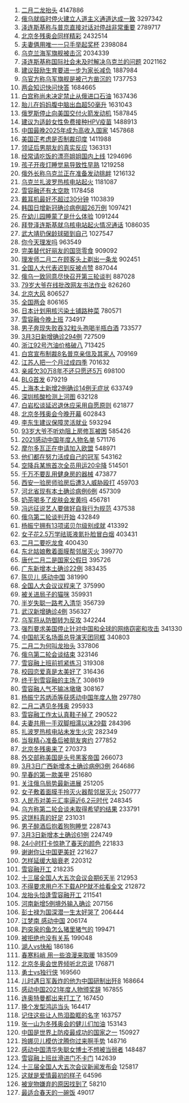 1. [二月二龙抬头](https://s.weibo.com//weibo?q=%E4%BA%8C%E6%9C%88%E4%BA%8C%E9%BE%99%E6%8A%AC%E5%A4%B4&Refer=top) 4147886
2. [俄乌就临时停火建立人道主义通道达成一致](https://s.weibo.com//weibo?q=%23%E4%BF%84%E4%B9%8C%E5%B0%B1%E4%B8%B4%E6%97%B6%E5%81%9C%E7%81%AB%E5%BB%BA%E7%AB%8B%E4%BA%BA%E9%81%93%E4%B8%BB%E4%B9%89%E9%80%9A%E9%81%93%E8%BE%BE%E6%88%90%E4%B8%80%E8%87%B4%23&Refer=top) 3297342
3. [泽连斯基称与普京直接对话对停战非常重要](https://s.weibo.com//weibo?q=%23%E6%B3%BD%E8%BF%9E%E6%96%AF%E5%9F%BA%E7%A7%B0%E4%B8%8E%E6%99%AE%E4%BA%AC%E7%9B%B4%E6%8E%A5%E5%AF%B9%E8%AF%9D%E5%AF%B9%E5%81%9C%E6%88%98%E9%9D%9E%E5%B8%B8%E9%87%8D%E8%A6%81%23&Refer=top) 2789717
4. [北京冬残奥会同样精彩](https://s.weibo.com//weibo?q=%23%E5%8C%97%E4%BA%AC%E5%86%AC%E6%AE%8B%E5%A5%A5%E4%BC%9A%E5%90%8C%E6%A0%B7%E7%B2%BE%E5%BD%A9%23&Refer=top) 2432514
5. [夫妻俩用唯一一只手举起奖杯](https://s.weibo.com//weibo?q=%23%E5%A4%AB%E5%A6%BB%E4%BF%A9%E7%94%A8%E5%94%AF%E4%B8%80%E4%B8%80%E5%8F%AA%E6%89%8B%E4%B8%BE%E8%B5%B7%E5%A5%96%E6%9D%AF%23&Refer=top) 2398084
6. [乌克兰海军旗舰被击沉](https://s.weibo.com//weibo?q=%23%E4%B9%8C%E5%85%8B%E5%85%B0%E6%B5%B7%E5%86%9B%E6%97%97%E8%88%B0%E8%A2%AB%E5%87%BB%E6%B2%89%23&Refer=top) 2034339
7. [泽连斯基称国际社会未及时解决乌克兰的问题](https://s.weibo.com//weibo?q=%23%E6%B3%BD%E8%BF%9E%E6%96%AF%E5%9F%BA%E7%A7%B0%E5%9B%BD%E9%99%85%E7%A4%BE%E4%BC%9A%E6%9C%AA%E5%8F%8A%E6%97%B6%E8%A7%A3%E5%86%B3%E4%B9%8C%E5%85%8B%E5%85%B0%E7%9A%84%E9%97%AE%E9%A2%98%23&Refer=top) 2021162
8. [建议鼓励生育要进一步为家长减负](https://s.weibo.com//weibo?q=%23%E5%BB%BA%E8%AE%AE%E9%BC%93%E5%8A%B1%E7%94%9F%E8%82%B2%E8%A6%81%E8%BF%9B%E4%B8%80%E6%AD%A5%E4%B8%BA%E5%AE%B6%E9%95%BF%E5%87%8F%E8%B4%9F%23&Refer=top) 1887984
9. [乌官方称乌军旗舰是被己方凿沉的](https://s.weibo.com//weibo?q=%23%E4%B9%8C%E5%AE%98%E6%96%B9%E7%A7%B0%E4%B9%8C%E5%86%9B%E6%97%97%E8%88%B0%E6%98%AF%E8%A2%AB%E5%B7%B1%E6%96%B9%E5%87%BF%E6%B2%89%E7%9A%84%23&Refer=top) 1737753
10. [两会知识快问快答](https://s.weibo.com//weibo?q=%23%E4%B8%A4%E4%BC%9A%E7%9F%A5%E8%AF%86%E5%BF%AB%E9%97%AE%E5%BF%AB%E7%AD%94%23&Refer=top) 1684665
11. [白宫称尚未决定禁止从俄进口石油](https://s.weibo.com//weibo?q=%23%E7%99%BD%E5%AE%AB%E7%A7%B0%E5%B0%9A%E6%9C%AA%E5%86%B3%E5%AE%9A%E7%A6%81%E6%AD%A2%E4%BB%8E%E4%BF%84%E8%BF%9B%E5%8F%A3%E7%9F%B3%E6%B2%B9%23&Refer=top) 1637436
12. [胎儿在妈妈腹中脑出血超50毫升](https://s.weibo.com//weibo?q=%23%E8%83%8E%E5%84%BF%E5%9C%A8%E5%A6%88%E5%A6%88%E8%85%B9%E4%B8%AD%E8%84%91%E5%87%BA%E8%A1%80%E8%B6%8550%E6%AF%AB%E5%8D%87%23&Refer=top) 1631043
13. [俄罗斯停止向美国交付火箭发动机](https://s.weibo.com//weibo?q=%23%E4%BF%84%E7%BD%97%E6%96%AF%E5%81%9C%E6%AD%A2%E5%90%91%E7%BE%8E%E5%9B%BD%E4%BA%A4%E4%BB%98%E7%81%AB%E7%AE%AD%E5%8F%91%E5%8A%A8%E6%9C%BA%23&Refer=top) 1587845
14. [建议为适龄女性免费接种HPV疫苗](https://s.weibo.com//weibo?q=%23%E5%BB%BA%E8%AE%AE%E4%B8%BA%E9%80%82%E9%BE%84%E5%A5%B3%E6%80%A7%E5%85%8D%E8%B4%B9%E6%8E%A5%E7%A7%8DHPV%E7%96%AB%E8%8B%97%23&Refer=top) 1488913
15. [中国最晚2025年成为高收入国家](https://s.weibo.com//weibo?q=%23%E4%B8%AD%E5%9B%BD%E6%9C%80%E6%99%9A2025%E5%B9%B4%E6%88%90%E4%B8%BA%E9%AB%98%E6%94%B6%E5%85%A5%E5%9B%BD%E5%AE%B6%23&Refer=top) 1457868
16. [美国正考虑是否制裁印度](https://s.weibo.com//weibo?q=%23%E7%BE%8E%E5%9B%BD%E6%AD%A3%E8%80%83%E8%99%91%E6%98%AF%E5%90%A6%E5%88%B6%E8%A3%81%E5%8D%B0%E5%BA%A6%23&Refer=top) 1411988
17. [领证后男朋友的真实反应](https://s.weibo.com//weibo?q=%23%E9%A2%86%E8%AF%81%E5%90%8E%E7%94%B7%E6%9C%8B%E5%8F%8B%E7%9A%84%E7%9C%9F%E5%AE%9E%E5%8F%8D%E5%BA%94%23&Refer=top) 1363131
18. [经常请吃饭的漂亮姐姐国内上线](https://s.weibo.com//weibo?q=%23%E7%BB%8F%E5%B8%B8%E8%AF%B7%E5%90%83%E9%A5%AD%E7%9A%84%E6%BC%82%E4%BA%AE%E5%A7%90%E5%A7%90%E5%9B%BD%E5%86%85%E4%B8%8A%E7%BA%BF%23&Refer=top) 1294696
19. [孩子开夜灯睡觉易导致性早熟](https://s.weibo.com//weibo?q=%23%E5%AD%A9%E5%AD%90%E5%BC%80%E5%A4%9C%E7%81%AF%E7%9D%A1%E8%A7%89%E6%98%93%E5%AF%BC%E8%87%B4%E6%80%A7%E6%97%A9%E7%86%9F%23&Refer=top) 1219258
20. [俄外长称乌克兰正在准备发动挑衅](https://s.weibo.com//weibo?q=%23%E4%BF%84%E5%A4%96%E9%95%BF%E7%A7%B0%E4%B9%8C%E5%85%8B%E5%85%B0%E6%AD%A3%E5%9C%A8%E5%87%86%E5%A4%87%E5%8F%91%E5%8A%A8%E6%8C%91%E8%A1%85%23&Refer=top) 1216132
21. [乌克兰扎波罗热核电站起火](https://s.weibo.com//weibo?q=%23%E4%B9%8C%E5%85%8B%E5%85%B0%E6%89%8E%E6%B3%A2%E7%BD%97%E7%83%AD%E6%A0%B8%E7%94%B5%E7%AB%99%E8%B5%B7%E7%81%AB%23&Refer=top) 1181087
22. [雪容融还有太空款](https://s.weibo.com//weibo?q=%23%E9%9B%AA%E5%AE%B9%E8%9E%8D%E8%BF%98%E6%9C%89%E5%A4%AA%E7%A9%BA%E6%AC%BE%23&Refer=top) 1178458
23. [戴耳机最好不超过30分钟](https://s.weibo.com//weibo?q=%23%E6%88%B4%E8%80%B3%E6%9C%BA%E6%9C%80%E5%A5%BD%E4%B8%8D%E8%B6%85%E8%BF%8730%E5%88%86%E9%92%9F%23&Refer=top) 1103839
24. [韩国日增新冠确诊病例超26万例](https://s.weibo.com//weibo?q=%23%E9%9F%A9%E5%9B%BD%E6%97%A5%E5%A2%9E%E6%96%B0%E5%86%A0%E7%A1%AE%E8%AF%8A%E7%97%85%E4%BE%8B%E8%B6%8526%E4%B8%87%E4%BE%8B%23&Refer=top) 1097421
25. [在幼儿园睡蒙了是什么体验](https://s.weibo.com//weibo?q=%23%E5%9C%A8%E5%B9%BC%E5%84%BF%E5%9B%AD%E7%9D%A1%E8%92%99%E4%BA%86%E6%98%AF%E4%BB%80%E4%B9%88%E4%BD%93%E9%AA%8C%23&Refer=top) 1091244
26. [拜登泽连斯基就乌核电站起火情况通话](https://s.weibo.com//weibo?q=%23%E6%8B%9C%E7%99%BB%E6%B3%BD%E8%BF%9E%E6%96%AF%E5%9F%BA%E5%B0%B1%E4%B9%8C%E6%A0%B8%E7%94%B5%E7%AB%99%E8%B5%B7%E7%81%AB%E6%83%85%E5%86%B5%E9%80%9A%E8%AF%9D%23&Refer=top) 1086035
27. [武大靖扔保龄球砸到自己](https://s.weibo.com//weibo?q=%23%E6%AD%A6%E5%A4%A7%E9%9D%96%E6%89%94%E4%BF%9D%E9%BE%84%E7%90%83%E7%A0%B8%E5%88%B0%E8%87%AA%E5%B7%B1%23&Refer=top) 1027547
28. [你今天理发吗](https://s.weibo.com//weibo?q=%23%E4%BD%A0%E4%BB%8A%E5%A4%A9%E7%90%86%E5%8F%91%E5%90%97%23&Refer=top) 963549
29. [完美替代好丽友的国货零食](https://s.weibo.com//weibo?q=%23%E5%AE%8C%E7%BE%8E%E6%9B%BF%E4%BB%A3%E5%A5%BD%E4%B8%BD%E5%8F%8B%E7%9A%84%E5%9B%BD%E8%B4%A7%E9%9B%B6%E9%A3%9F%23&Refer=top) 909092
30. [理发师二月二在顾客头上剃出一条龙](https://s.weibo.com//weibo?q=%23%E7%90%86%E5%8F%91%E5%B8%88%E4%BA%8C%E6%9C%88%E4%BA%8C%E5%9C%A8%E9%A1%BE%E5%AE%A2%E5%A4%B4%E4%B8%8A%E5%89%83%E5%87%BA%E4%B8%80%E6%9D%A1%E9%BE%99%23&Refer=top) 902451
31. [全国人大代表迟到反被点赞](https://s.weibo.com//weibo?q=%23%E5%85%A8%E5%9B%BD%E4%BA%BA%E5%A4%A7%E4%BB%A3%E8%A1%A8%E8%BF%9F%E5%88%B0%E5%8F%8D%E8%A2%AB%E7%82%B9%E8%B5%9E%23&Refer=top) 887044
32. [俄乌一致同意尽快召开第三轮谈判](https://s.weibo.com//weibo?q=%23%E4%BF%84%E4%B9%8C%E4%B8%80%E8%87%B4%E5%90%8C%E6%84%8F%E5%B0%BD%E5%BF%AB%E5%8F%AC%E5%BC%80%E7%AC%AC%E4%B8%89%E8%BD%AE%E8%B0%88%E5%88%A4%23&Refer=top) 887028
33. [79岁大爷在线批改网友书法作业](https://s.weibo.com//weibo?q=%2379%E5%B2%81%E5%A4%A7%E7%88%B7%E5%9C%A8%E7%BA%BF%E6%89%B9%E6%94%B9%E7%BD%91%E5%8F%8B%E4%B9%A6%E6%B3%95%E4%BD%9C%E4%B8%9A%23&Refer=top) 826260
34. [北京大风](https://s.weibo.com//weibo?q=%23%E5%8C%97%E4%BA%AC%E5%A4%A7%E9%A3%8E%23&Refer=top) 806527
35. [全国两会](https://s.weibo.com//weibo?q=%23%E5%85%A8%E5%9B%BD%E4%B8%A4%E4%BC%9A%23&Refer=top) 806165
36. [日本计划用核污染土铺路种菜](https://s.weibo.com//weibo?q=%23%E6%97%A5%E6%9C%AC%E8%AE%A1%E5%88%92%E7%94%A8%E6%A0%B8%E6%B1%A1%E6%9F%93%E5%9C%9F%E9%93%BA%E8%B7%AF%E7%A7%8D%E8%8F%9C%23&Refer=top) 780571
37. [雪容融今晚上班](https://s.weibo.com//weibo?q=%23%E9%9B%AA%E5%AE%B9%E8%9E%8D%E4%BB%8A%E6%99%9A%E4%B8%8A%E7%8F%AD%23&Refer=top) 734917
38. [男子奔现失败吞32粒头孢喝半瓶白酒](https://s.weibo.com//weibo?q=%23%E7%94%B7%E5%AD%90%E5%A5%94%E7%8E%B0%E5%A4%B1%E8%B4%A5%E5%90%9E32%E7%B2%92%E5%A4%B4%E5%AD%A2%E5%96%9D%E5%8D%8A%E7%93%B6%E7%99%BD%E9%85%92%23&Refer=top) 733577
39. [3月3日新增确诊294例](https://s.weibo.com//weibo?q=%233%E6%9C%883%E6%97%A5%E6%96%B0%E5%A2%9E%E7%A1%AE%E8%AF%8A294%E4%BE%8B%23&Refer=top) 727509
40. [浙江92号汽油价格破八](https://s.weibo.com//weibo?q=%23%E6%B5%99%E6%B1%9F92%E5%8F%B7%E6%B1%BD%E6%B2%B9%E4%BB%B7%E6%A0%BC%E7%A0%B4%E5%85%AB%23&Refer=top) 713425
41. [白宫宣布制裁8名普京亲信及其家人](https://s.weibo.com//weibo?q=%23%E7%99%BD%E5%AE%AB%E5%AE%A3%E5%B8%83%E5%88%B6%E8%A3%818%E5%90%8D%E6%99%AE%E4%BA%AC%E4%BA%B2%E4%BF%A1%E5%8F%8A%E5%85%B6%E5%AE%B6%E4%BA%BA%23&Refer=top) 709169
42. [江苏人把一个月过成四季](https://s.weibo.com//weibo?q=%23%E6%B1%9F%E8%8B%8F%E4%BA%BA%E6%8A%8A%E4%B8%80%E4%B8%AA%E6%9C%88%E8%BF%87%E6%88%90%E5%9B%9B%E5%AD%A3%23&Refer=top) 701632
43. [亲戚欠30万8年不还只愿还5万](https://s.weibo.com//weibo?q=%23%E4%BA%B2%E6%88%9A%E6%AC%A030%E4%B8%878%E5%B9%B4%E4%B8%8D%E8%BF%98%E5%8F%AA%E6%84%BF%E8%BF%985%E4%B8%87%23&Refer=top) 698100
44. [BLG首发](https://s.weibo.com//weibo?q=%23BLG%E9%A6%96%E5%8F%91%23&Refer=top) 679219
45. [上海本土新增2例确诊14例无症状](https://s.weibo.com//weibo?q=%23%E4%B8%8A%E6%B5%B7%E6%9C%AC%E5%9C%9F%E6%96%B0%E5%A2%9E2%E4%BE%8B%E7%A1%AE%E8%AF%8A14%E4%BE%8B%E6%97%A0%E7%97%87%E7%8A%B6%23&Refer=top) 633749
46. [深圳核酸检测上河图](https://s.weibo.com//weibo?q=%23%E6%B7%B1%E5%9C%B3%E6%A0%B8%E9%85%B8%E6%A3%80%E6%B5%8B%E4%B8%8A%E6%B2%B3%E5%9B%BE%23&Refer=top) 632128
47. [白岩松谈延迟退休应采用自愿原则](https://s.weibo.com//weibo?q=%23%E7%99%BD%E5%B2%A9%E6%9D%BE%E8%B0%88%E5%BB%B6%E8%BF%9F%E9%80%80%E4%BC%91%E5%BA%94%E9%87%87%E7%94%A8%E8%87%AA%E6%84%BF%E5%8E%9F%E5%88%99%23&Refer=top) 621877
48. [北京冬残奥会今晚开幕](https://s.weibo.com//weibo?q=%23%E5%8C%97%E4%BA%AC%E5%86%AC%E6%AE%8B%E5%A5%A5%E4%BC%9A%E4%BB%8A%E6%99%9A%E5%BC%80%E5%B9%95%23&Refer=top) 602843
49. [李东生建议保障灵活就业](https://s.weibo.com//weibo?q=%23%E6%9D%8E%E4%B8%9C%E7%94%9F%E5%BB%BA%E8%AE%AE%E4%BF%9D%E9%9A%9C%E7%81%B5%E6%B4%BB%E5%B0%B1%E4%B8%9A%23&Refer=top) 593294
50. [93岁大爷不听劝阻上房修瓦被困](https://s.weibo.com//weibo?q=%2393%E5%B2%81%E5%A4%A7%E7%88%B7%E4%B8%8D%E5%90%AC%E5%8A%9D%E9%98%BB%E4%B8%8A%E6%88%BF%E4%BF%AE%E7%93%A6%E8%A2%AB%E5%9B%B0%23&Refer=top) 585426
51. [2021感动中国年度人物名单](https://s.weibo.com//weibo?q=%232021%E6%84%9F%E5%8A%A8%E4%B8%AD%E5%9B%BD%E5%B9%B4%E5%BA%A6%E4%BA%BA%E7%89%A9%E5%90%8D%E5%8D%95%23&Refer=top) 571176
52. [摩尔多瓦正在申请加入欧盟](https://s.weibo.com//weibo?q=%23%E6%91%A9%E5%B0%94%E5%A4%9A%E7%93%A6%E6%AD%A3%E5%9C%A8%E7%94%B3%E8%AF%B7%E5%8A%A0%E5%85%A5%E6%AC%A7%E7%9B%9F%23&Refer=top) 548971
53. [他们都在努力活成自己的冠军](https://s.weibo.com//weibo?q=%23%E4%BB%96%E4%BB%AC%E9%83%BD%E5%9C%A8%E5%8A%AA%E5%8A%9B%E6%B4%BB%E6%88%90%E8%87%AA%E5%B7%B1%E7%9A%84%E5%86%A0%E5%86%9B%23&Refer=top) 543162
54. [空降兵某旅首次全员用运20伞降](https://s.weibo.com//weibo?q=%23%E7%A9%BA%E9%99%8D%E5%85%B5%E6%9F%90%E6%97%85%E9%A6%96%E6%AC%A1%E5%85%A8%E5%91%98%E7%94%A8%E8%BF%9020%E4%BC%9E%E9%99%8D%23&Refer=top) 514501
55. [千万不要乱用健身房的器械](https://s.weibo.com//weibo?q=%23%E5%8D%83%E4%B8%87%E4%B8%8D%E8%A6%81%E4%B9%B1%E7%94%A8%E5%81%A5%E8%BA%AB%E6%88%BF%E7%9A%84%E5%99%A8%E6%A2%B0%23&Refer=top) 473877
56. [西安一验房师验房后遭3人威胁殴打](https://s.weibo.com//weibo?q=%23%E8%A5%BF%E5%AE%89%E4%B8%80%E9%AA%8C%E6%88%BF%E5%B8%88%E9%AA%8C%E6%88%BF%E5%90%8E%E9%81%AD3%E4%BA%BA%E5%A8%81%E8%83%81%E6%AE%B4%E6%89%93%23&Refer=top) 459703
57. [河北省现有本土确诊病例6例](https://s.weibo.com//weibo?q=%23%E6%B2%B3%E5%8C%97%E7%9C%81%E7%8E%B0%E6%9C%89%E6%9C%AC%E5%9C%9F%E7%A1%AE%E8%AF%8A%E7%97%85%E4%BE%8B6%E4%BE%8B%23&Refer=top) 457309
58. [奶茶喝多了皮肤会发黄吗](https://s.weibo.com//weibo?q=%23%E5%A5%B6%E8%8C%B6%E5%96%9D%E5%A4%9A%E4%BA%86%E7%9A%AE%E8%82%A4%E4%BC%9A%E5%8F%91%E9%BB%84%E5%90%97%23&Refer=top) 456781
59. [冯远征说艺人要做好自我行为规范](https://s.weibo.com//weibo?q=%23%E5%86%AF%E8%BF%9C%E5%BE%81%E8%AF%B4%E8%89%BA%E4%BA%BA%E8%A6%81%E5%81%9A%E5%A5%BD%E8%87%AA%E6%88%91%E8%A1%8C%E4%B8%BA%E8%A7%84%E8%8C%83%23&Refer=top) 437538
60. [俄乌第二轮谈判开始](https://s.weibo.com//weibo?q=%23%E4%BF%84%E4%B9%8C%E7%AC%AC%E4%BA%8C%E8%BD%AE%E8%B0%88%E5%88%A4%E5%BC%80%E5%A7%8B%23&Refer=top) 432849
61. [杨振宁拥有13项诺贝尔级别成就](https://s.weibo.com//weibo?q=%23%E6%9D%A8%E6%8C%AF%E5%AE%81%E6%8B%A5%E6%9C%8913%E9%A1%B9%E8%AF%BA%E8%B4%9D%E5%B0%94%E7%BA%A7%E5%88%AB%E6%88%90%E5%B0%B1%23&Refer=top) 413392
62. [女子花2.5万学祛斑液氮扑脸冒白烟](https://s.weibo.com//weibo?q=%23%E5%A5%B3%E5%AD%90%E8%8A%B12.5%E4%B8%87%E5%AD%A6%E7%A5%9B%E6%96%91%E6%B6%B2%E6%B0%AE%E6%89%91%E8%84%B8%E5%86%92%E7%99%BD%E7%83%9F%23&Refer=top) 403431
63. [二月二要吃龙食](https://s.weibo.com//weibo?q=%23%E4%BA%8C%E6%9C%88%E4%BA%8C%E8%A6%81%E5%90%83%E9%BE%99%E9%A3%9F%23&Refer=top) 400430
64. [东北姑娘敷着面膜帮邻居灭火](https://s.weibo.com//weibo?q=%23%E4%B8%9C%E5%8C%97%E5%A7%91%E5%A8%98%E6%95%B7%E7%9D%80%E9%9D%A2%E8%86%9C%E5%B8%AE%E9%82%BB%E5%B1%85%E7%81%AD%E7%81%AB%23&Refer=top) 399770
65. [唐代二月二是国家公假日](https://s.weibo.com//weibo?q=%23%E5%94%90%E4%BB%A3%E4%BA%8C%E6%9C%88%E4%BA%8C%E6%98%AF%E5%9B%BD%E5%AE%B6%E5%85%AC%E5%81%87%E6%97%A5%23&Refer=top) 395726
66. [广东新增本土确诊22例](https://s.weibo.com//weibo?q=%23%E5%B9%BF%E4%B8%9C%E6%96%B0%E5%A2%9E%E6%9C%AC%E5%9C%9F%E7%A1%AE%E8%AF%8A22%E4%BE%8B%23&Refer=top) 383435
67. [陈贝儿 感动中国](https://s.weibo.com//weibo?q=%E9%99%88%E8%B4%9D%E5%84%BF%20%E6%84%9F%E5%8A%A8%E4%B8%AD%E5%9B%BD&Refer=top) 381990
68. [全国人大会议议程来了](https://s.weibo.com//weibo?q=%23%E5%85%A8%E5%9B%BD%E4%BA%BA%E5%A4%A7%E4%BC%9A%E8%AE%AE%E8%AE%AE%E7%A8%8B%E6%9D%A5%E4%BA%86%23&Refer=top) 375990
69. [被关进局子的猫咪](https://s.weibo.com//weibo?q=%23%E8%A2%AB%E5%85%B3%E8%BF%9B%E5%B1%80%E5%AD%90%E7%9A%84%E7%8C%AB%E5%92%AA%23&Refer=top) 359931
70. [半岁失聪一路考入清华](https://s.weibo.com//weibo?q=%23%E5%8D%8A%E5%B2%81%E5%A4%B1%E8%81%AA%E4%B8%80%E8%B7%AF%E8%80%83%E5%85%A5%E6%B8%85%E5%8D%8E%23&Refer=top) 356739
71. [武汉新增确诊4例](https://s.weibo.com//weibo?q=%23%E6%AD%A6%E6%B1%89%E6%96%B0%E5%A2%9E%E7%A1%AE%E8%AF%8A4%E4%BE%8B%23&Refer=top) 356327
72. [乌军将从防御转为反攻](https://s.weibo.com//weibo?q=%23%E4%B9%8C%E5%86%9B%E5%B0%86%E4%BB%8E%E9%98%B2%E5%BE%A1%E8%BD%AC%E4%B8%BA%E5%8F%8D%E6%94%BB%23&Refer=top) 342244
73. [强烈要求美国停止针对中国和全球的网络窃密和攻击](https://s.weibo.com//weibo?q=%23%E5%BC%BA%E7%83%88%E8%A6%81%E6%B1%82%E7%BE%8E%E5%9B%BD%E5%81%9C%E6%AD%A2%E9%92%88%E5%AF%B9%E4%B8%AD%E5%9B%BD%E5%92%8C%E5%85%A8%E7%90%83%E7%9A%84%E7%BD%91%E7%BB%9C%E7%AA%83%E5%AF%86%E5%92%8C%E6%94%BB%E5%87%BB%23&Refer=top) 341330
74. [中国航天名场面总导演天团同框](https://s.weibo.com//weibo?q=%23%E4%B8%AD%E5%9B%BD%E8%88%AA%E5%A4%A9%E5%90%8D%E5%9C%BA%E9%9D%A2%E6%80%BB%E5%AF%BC%E6%BC%94%E5%A4%A9%E5%9B%A2%E5%90%8C%E6%A1%86%23&Refer=top) 340803
75. [二月二为何叫龙抬头](https://s.weibo.com//weibo?q=%23%E4%BA%8C%E6%9C%88%E4%BA%8C%E4%B8%BA%E4%BD%95%E5%8F%AB%E9%BE%99%E6%8A%AC%E5%A4%B4%23&Refer=top) 337806
76. [俄乌第二轮会谈结束](https://s.weibo.com//weibo?q=%23%E4%BF%84%E4%B9%8C%E7%AC%AC%E4%BA%8C%E8%BD%AE%E4%BC%9A%E8%B0%88%E7%BB%93%E6%9D%9F%23&Refer=top) 323146
77. [雪容融上班前抓紧练习](https://s.weibo.com//weibo?q=%23%E9%9B%AA%E5%AE%B9%E8%9E%8D%E4%B8%8A%E7%8F%AD%E5%89%8D%E6%8A%93%E7%B4%A7%E7%BB%83%E4%B9%A0%23&Refer=top) 319308
78. [校园恋爱真是太美好了](https://s.weibo.com//weibo?q=%23%E6%A0%A1%E5%9B%AD%E6%81%8B%E7%88%B1%E7%9C%9F%E6%98%AF%E5%A4%AA%E7%BE%8E%E5%A5%BD%E4%BA%86%23&Refer=top) 316436
79. [终于到雪容融的主场了](https://s.weibo.com//weibo?q=%23%E7%BB%88%E4%BA%8E%E5%88%B0%E9%9B%AA%E5%AE%B9%E8%9E%8D%E7%9A%84%E4%B8%BB%E5%9C%BA%E4%BA%86%23&Refer=top) 308619
80. [雪容融人气不输冰墩墩](https://s.weibo.com//weibo?q=%23%E9%9B%AA%E5%AE%B9%E8%9E%8D%E4%BA%BA%E6%B0%94%E4%B8%8D%E8%BE%93%E5%86%B0%E5%A2%A9%E5%A2%A9%23&Refer=top) 308167
81. [杨振宁苏炳添等获感动中国年度人物](https://s.weibo.com//weibo?q=%23%E6%9D%A8%E6%8C%AF%E5%AE%81%E8%8B%8F%E7%82%B3%E6%B7%BB%E7%AD%89%E8%8E%B7%E6%84%9F%E5%8A%A8%E4%B8%AD%E5%9B%BD%E5%B9%B4%E5%BA%A6%E4%BA%BA%E7%89%A9%23&Refer=top) 297780
82. [二月二遇见冬残奥](https://s.weibo.com//weibo?q=%23%E4%BA%8C%E6%9C%88%E4%BA%8C%E9%81%87%E8%A7%81%E5%86%AC%E6%AE%8B%E5%A5%A5%23&Refer=top) 295933
83. [雪容融工作太认真鞋子掉了](https://s.weibo.com//weibo?q=%23%E9%9B%AA%E5%AE%B9%E8%9E%8D%E5%B7%A5%E4%BD%9C%E5%A4%AA%E8%AE%A4%E7%9C%9F%E9%9E%8B%E5%AD%90%E6%8E%89%E4%BA%86%23&Refer=top) 290522
84. [夫妻共用一手双脚相濡以沫29载](https://s.weibo.com//weibo?q=%23%E5%A4%AB%E5%A6%BB%E5%85%B1%E7%94%A8%E4%B8%80%E6%89%8B%E5%8F%8C%E8%84%9A%E7%9B%B8%E6%BF%A1%E4%BB%A5%E6%B2%AB29%E8%BD%BD%23&Refer=top) 284396
85. [扎波罗热核电站未发生火灾](https://s.weibo.com//weibo?q=%23%E6%89%8E%E6%B3%A2%E7%BD%97%E7%83%AD%E6%A0%B8%E7%94%B5%E7%AB%99%E6%9C%AA%E5%8F%91%E7%94%9F%E7%81%AB%E7%81%BE%23&Refer=top) 282349
86. [当我精心准备后被朋友爽约](https://s.weibo.com//weibo?q=%23%E5%BD%93%E6%88%91%E7%B2%BE%E5%BF%83%E5%87%86%E5%A4%87%E5%90%8E%E8%A2%AB%E6%9C%8B%E5%8F%8B%E7%88%BD%E7%BA%A6%23&Refer=top) 277852
87. [北京冬残奥来了](https://s.weibo.com//weibo?q=%23%E5%8C%97%E4%BA%AC%E5%86%AC%E6%AE%8B%E5%A5%A5%E6%9D%A5%E4%BA%86%23&Refer=top) 270373
88. [外交部称美国是头号黑客帝国](https://s.weibo.com//weibo?q=%23%E5%A4%96%E4%BA%A4%E9%83%A8%E7%A7%B0%E7%BE%8E%E5%9B%BD%E6%98%AF%E5%A4%B4%E5%8F%B7%E9%BB%91%E5%AE%A2%E5%B8%9D%E5%9B%BD%23&Refer=top) 266073
89. [3月3日广西新增本土确诊病例3例](https://s.weibo.com//weibo?q=%233%E6%9C%883%E6%97%A5%E5%B9%BF%E8%A5%BF%E6%96%B0%E5%A2%9E%E6%9C%AC%E5%9C%9F%E7%A1%AE%E8%AF%8A%E7%97%85%E4%BE%8B3%E4%BE%8B%23&Refer=top) 264686
90. [早春的第一款美甲](https://s.weibo.com//weibo?q=%23%E6%97%A9%E6%98%A5%E7%9A%84%E7%AC%AC%E4%B8%80%E6%AC%BE%E7%BE%8E%E7%94%B2%23&Refer=top) 251680
91. [关注俄乌局势最新进展](https://s.weibo.com//weibo?q=%23%E5%85%B3%E6%B3%A8%E4%BF%84%E4%B9%8C%E5%B1%80%E5%8A%BF%E6%9C%80%E6%96%B0%E8%BF%9B%E5%B1%95%23&Refer=top) 251205
92. [女子敷着面膜手拎灭火器帮邻居灭火](https://s.weibo.com//weibo?q=%23%E5%A5%B3%E5%AD%90%E6%95%B7%E7%9D%80%E9%9D%A2%E8%86%9C%E6%89%8B%E6%8B%8E%E7%81%AD%E7%81%AB%E5%99%A8%E5%B8%AE%E9%82%BB%E5%B1%85%E7%81%AD%E7%81%AB%23&Refer=top) 250777
93. [人民币对美元汇率逼近6.2元时代](https://s.weibo.com//weibo?q=%23%E4%BA%BA%E6%B0%91%E5%B8%81%E5%AF%B9%E7%BE%8E%E5%85%83%E6%B1%87%E7%8E%87%E9%80%BC%E8%BF%916.2%E5%85%83%E6%97%B6%E4%BB%A3%23&Refer=top) 248345
94. [乌方称第二轮会谈未取得希望的结果](https://s.weibo.com//weibo?q=%23%E4%B9%8C%E6%96%B9%E7%A7%B0%E7%AC%AC%E4%BA%8C%E8%BD%AE%E4%BC%9A%E8%B0%88%E6%9C%AA%E5%8F%96%E5%BE%97%E5%B8%8C%E6%9C%9B%E7%9A%84%E7%BB%93%E6%9E%9C%23&Refer=top) 233791
95. [这饼料真的好足](https://s.weibo.com//weibo?q=%23%E8%BF%99%E9%A5%BC%E6%96%99%E7%9C%9F%E7%9A%84%E5%A5%BD%E8%B6%B3%23&Refer=top) 231031
96. [男子醉酒后抱着狗狗睡觉](https://s.weibo.com//weibo?q=%23%E7%94%B7%E5%AD%90%E9%86%89%E9%85%92%E5%90%8E%E6%8A%B1%E7%9D%80%E7%8B%97%E7%8B%97%E7%9D%A1%E8%A7%89%23&Refer=top) 228743
97. [3月3日新增本土确诊61例](https://s.weibo.com//weibo?q=%233%E6%9C%883%E6%97%A5%E6%96%B0%E5%A2%9E%E6%9C%AC%E5%9C%9F%E7%A1%AE%E8%AF%8A61%E4%BE%8B%23&Refer=top) 224749
98. [24小时打卡惊艳了春天的颜色](https://s.weibo.com//weibo?q=%2324%E5%B0%8F%E6%97%B6%E6%89%93%E5%8D%A1%E6%83%8A%E8%89%B3%E4%BA%86%E6%98%A5%E5%A4%A9%E7%9A%84%E9%A2%9C%E8%89%B2%23&Refer=top) 221833
99. [谢谢你让中国更美好](https://s.weibo.com//weibo?q=%23%E8%B0%A2%E8%B0%A2%E4%BD%A0%E8%AE%A9%E4%B8%AD%E5%9B%BD%E6%9B%B4%E7%BE%8E%E5%A5%BD%23&Refer=top) 221627
100. [怎样延缓大脑衰老](https://s.weibo.com//weibo?q=%23%E6%80%8E%E6%A0%B7%E5%BB%B6%E7%BC%93%E5%A4%A7%E8%84%91%E8%A1%B0%E8%80%81%23&Refer=top) 220312
101. [雪容融开工](https://s.weibo.com//weibo?q=%23%E9%9B%AA%E5%AE%B9%E8%9E%8D%E5%BC%80%E5%B7%A5%23&Refer=top) 218235
102. [十三届全国人大五次会议会期6天半](https://s.weibo.com//weibo?q=%23%E5%8D%81%E4%B8%89%E5%B1%8A%E5%85%A8%E5%9B%BD%E4%BA%BA%E5%A4%A7%E4%BA%94%E6%AC%A1%E4%BC%9A%E8%AE%AE%E4%BC%9A%E6%9C%9F6%E5%A4%A9%E5%8D%8A%23&Refer=top) 212953
103. [不得要求用户不下载APP就不给看全文](https://s.weibo.com//weibo?q=%23%E4%B8%8D%E5%BE%97%E8%A6%81%E6%B1%82%E7%94%A8%E6%88%B7%E4%B8%8D%E4%B8%8B%E8%BD%BDAPP%E5%B0%B1%E4%B8%8D%E7%BB%99%E7%9C%8B%E5%85%A8%E6%96%87%23&Refer=top) 212872
104. [龙抬头恰逢雪容融开工](https://s.weibo.com//weibo?q=%23%E9%BE%99%E6%8A%AC%E5%A4%B4%E6%81%B0%E9%80%A2%E9%9B%AA%E5%AE%B9%E8%9E%8D%E5%BC%80%E5%B7%A5%23&Refer=top) 211541
105. [河南新增5例境外输入确诊](https://s.weibo.com//weibo?q=%23%E6%B2%B3%E5%8D%97%E6%96%B0%E5%A2%9E5%E4%BE%8B%E5%A2%83%E5%A4%96%E8%BE%93%E5%85%A5%E7%A1%AE%E8%AF%8A%23&Refer=top) 207156
106. [彭士禄为国深潜一生太好哭了](https://s.weibo.com//weibo?q=%23%E5%BD%AD%E5%A3%AB%E7%A6%84%E4%B8%BA%E5%9B%BD%E6%B7%B1%E6%BD%9C%E4%B8%80%E7%94%9F%E5%A4%AA%E5%A5%BD%E5%93%AD%E4%BA%86%23&Refer=top) 206444
107. [江梦南 感动中国](https://s.weibo.com//weibo?q=%E6%B1%9F%E6%A2%A6%E5%8D%97%20%E6%84%9F%E5%8A%A8%E4%B8%AD%E5%9B%BD&Refer=top) 206174
108. [趵突泉的鱼怎么猪里猪气的](https://s.weibo.com//weibo?q=%23%E8%B6%B5%E7%AA%81%E6%B3%89%E7%9A%84%E9%B1%BC%E6%80%8E%E4%B9%88%E7%8C%AA%E9%87%8C%E7%8C%AA%E6%B0%94%E7%9A%84%23&Refer=top) 199471
109. [被拒绝也没有关系](https://s.weibo.com//weibo?q=%23%E8%A2%AB%E6%8B%92%E7%BB%9D%E4%B9%9F%E6%B2%A1%E6%9C%89%E5%85%B3%E7%B3%BB%23&Refer=top) 199048
110. [湖人vs快船](https://s.weibo.com//weibo?q=%23%E6%B9%96%E4%BA%BAvs%E5%BF%AB%E8%88%B9%23&Refer=top) 186186
111. [春寒料峭 用一些浪漫来取暖](https://s.weibo.com//weibo?q=%E6%98%A5%E5%AF%92%E6%96%99%E5%B3%AD%20%E7%94%A8%E4%B8%80%E4%BA%9B%E6%B5%AA%E6%BC%AB%E6%9D%A5%E5%8F%96%E6%9A%96&Refer=top) 183509
112. [北京冬奥会世界倾听北京说](https://s.weibo.com//weibo?q=%E5%8C%97%E4%BA%AC%E5%86%AC%E5%A5%A5%E4%BC%9A%E4%B8%96%E7%95%8C%E5%80%BE%E5%90%AC%E5%8C%97%E4%BA%AC%E8%AF%B4&Refer=top) 176871
113. [勇士vs独行侠](https://s.weibo.com//weibo?q=%23%E5%8B%87%E5%A3%ABvs%E7%8B%AC%E8%A1%8C%E4%BE%A0%23&Refer=top) 169560
114. [儿时遇日军轰炸的他为中国研制出歼8](https://s.weibo.com//weibo?q=%23%E5%84%BF%E6%97%B6%E9%81%87%E6%97%A5%E5%86%9B%E8%BD%B0%E7%82%B8%E7%9A%84%E4%BB%96%E4%B8%BA%E4%B8%AD%E5%9B%BD%E7%A0%94%E5%88%B6%E5%87%BA%E6%AD%BC8%23&Refer=top) 168664
115. [感动中国2021年度人物颁奖辞](https://s.weibo.com//weibo?q=%23%E6%84%9F%E5%8A%A8%E4%B8%AD%E5%9B%BD2021%E5%B9%B4%E5%BA%A6%E4%BA%BA%E7%89%A9%E9%A2%81%E5%A5%96%E8%BE%9E%23&Refer=top) 167855
116. [连奥特曼都出来打工了](https://s.weibo.com//weibo?q=%23%E8%BF%9E%E5%A5%A5%E7%89%B9%E6%9B%BC%E9%83%BD%E5%87%BA%E6%9D%A5%E6%89%93%E5%B7%A5%E4%BA%86%23&Refer=top) 167450
117. [换个发型鸿运当头](https://s.weibo.com//weibo?q=%23%E6%8D%A2%E4%B8%AA%E5%8F%91%E5%9E%8B%E9%B8%BF%E8%BF%90%E5%BD%93%E5%A4%B4%23&Refer=top) 164417
118. [记住这些让人热泪盈眶的名字](https://s.weibo.com//weibo?q=%23%E8%AE%B0%E4%BD%8F%E8%BF%99%E4%BA%9B%E8%AE%A9%E4%BA%BA%E7%83%AD%E6%B3%AA%E7%9B%88%E7%9C%B6%E7%9A%84%E5%90%8D%E5%AD%97%23&Refer=top) 163757
119. [张一山为冬残奥会的健儿们加油](https://s.weibo.com//weibo?q=%23%E5%BC%A0%E4%B8%80%E5%B1%B1%E4%B8%BA%E5%86%AC%E6%AE%8B%E5%A5%A5%E4%BC%9A%E7%9A%84%E5%81%A5%E5%84%BF%E4%BB%AC%E5%8A%A0%E6%B2%B9%23&Refer=top) 153143
120. [中国是世界上防疫最成功的国家之一](https://s.weibo.com//weibo?q=%23%E4%B8%AD%E5%9B%BD%E6%98%AF%E4%B8%96%E7%95%8C%E4%B8%8A%E9%98%B2%E7%96%AB%E6%9C%80%E6%88%90%E5%8A%9F%E7%9A%84%E5%9B%BD%E5%AE%B6%E4%B9%8B%E4%B8%80%23&Refer=top) 150927
121. [玲娜贝儿模仿沈腾你过来啊手势](https://s.weibo.com//weibo?q=%23%E7%8E%B2%E5%A8%9C%E8%B4%9D%E5%84%BF%E6%A8%A1%E4%BB%BF%E6%B2%88%E8%85%BE%E4%BD%A0%E8%BF%87%E6%9D%A5%E5%95%8A%E6%89%8B%E5%8A%BF%23&Refer=top) 148716
122. [感动中国清华失聪女博士不想被当弱者](https://s.weibo.com//weibo?q=%23%E6%84%9F%E5%8A%A8%E4%B8%AD%E5%9B%BD%E6%B8%85%E5%8D%8E%E5%A4%B1%E8%81%AA%E5%A5%B3%E5%8D%9A%E5%A3%AB%E4%B8%8D%E6%83%B3%E8%A2%AB%E5%BD%93%E5%BC%B1%E8%80%85%23&Refer=top) 148487
123. [雪容融上班丝滑进门不卡门](https://s.weibo.com//weibo?q=%23%E9%9B%AA%E5%AE%B9%E8%9E%8D%E4%B8%8A%E7%8F%AD%E4%B8%9D%E6%BB%91%E8%BF%9B%E9%97%A8%E4%B8%8D%E5%8D%A1%E9%97%A8%23&Refer=top) 142639
124. [十三届全国人大五次会议新闻发布会](https://s.weibo.com//weibo?q=%23%E5%8D%81%E4%B8%89%E5%B1%8A%E5%85%A8%E5%9B%BD%E4%BA%BA%E5%A4%A7%E4%BA%94%E6%AC%A1%E4%BC%9A%E8%AE%AE%E6%96%B0%E9%97%BB%E5%8F%91%E5%B8%83%E4%BC%9A%23&Refer=top) 125817
125. [这就是爱情最初的样子](https://s.weibo.com//weibo?q=%23%E8%BF%99%E5%B0%B1%E6%98%AF%E7%88%B1%E6%83%85%E6%9C%80%E5%88%9D%E7%9A%84%E6%A0%B7%E5%AD%90%23&Refer=top) 64596
126. [被宠物嫌弃的原因找到了](https://s.weibo.com//weibo?q=%23%E8%A2%AB%E5%AE%A0%E7%89%A9%E5%AB%8C%E5%BC%83%E7%9A%84%E5%8E%9F%E5%9B%A0%E6%89%BE%E5%88%B0%E4%BA%86%23&Refer=top) 58210
127. [最适合春天的一碗饭](https://s.weibo.com//weibo?q=%23%E6%9C%80%E9%80%82%E5%90%88%E6%98%A5%E5%A4%A9%E7%9A%84%E4%B8%80%E7%A2%97%E9%A5%AD%23&Refer=top) 49017
